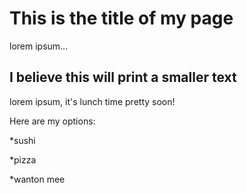 # This is the title of my page

lorem ipsum... 

## I believe this will print a smaller text

lorem ipsum, it's lunch time pretty soon!

Here are my options:

*sushi

*pizza

*wanton mee
